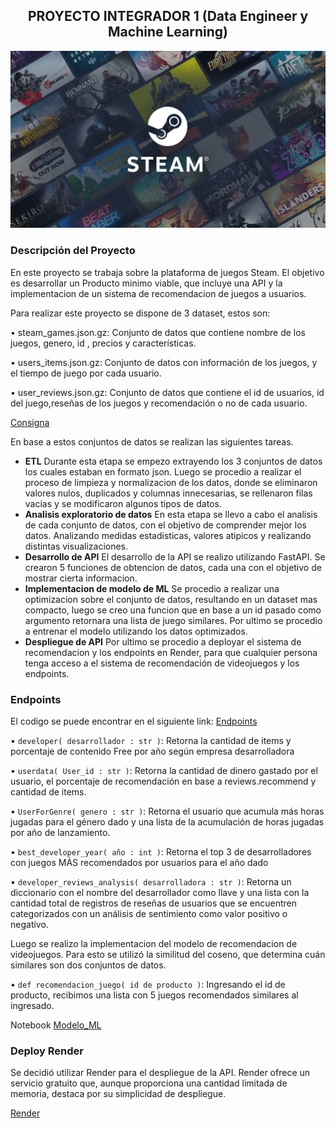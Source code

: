 <div style="text-align: center;">
  <h2>PROYECTO INTEGRADOR 1 (Data Engineer y Machine Learning)</h2>
</div>

![Portada](https://github.com/pablongrs/MLOps_Steam/blob/master/img/portada_steam.jpg)

### Descripción del Proyecto
En este proyecto se trabaja sobre la plataforma de juegos Steam. El objetivo es desarrollar un Producto minimo viable, que incluye una API y la implementacion de un sistema de recomendacion de juegos a usuarios.

Para realizar este proyecto se dispone de 3 dataset, estos son:

• steam_games.json.gz: Conjunto de datos que contiene nombre de los juegos, genero, id , precios y características.

• users_items.json.gz: Conjunto de datos con información de los juegos, y el tiempo de juego por cada usuario.

• user_reviews.json.gz: Conjunto de datos que contiene el id de usuarios, id del juego,reseñas de los juegos y recomendación o no de cada usuario.

[Consigna](https://github.com/soyHenry/PI_ML_OPS/tree/FT)

En base a estos conjuntos de datos se realizan las siguientes tareas.

- **ETL**
Durante esta etapa se empezo extrayendo los 3 conjuntos de datos los cuales estaban en formato json.  Luego se procedio a realizar el proceso de limpieza y normalizacion de los datos, donde se eliminaron valores nulos, duplicados y columnas innecesarias, se rellenaron filas vacias y se modificaron algunos tipos de datos.
- **Analisis exploratorio de datos**
En esta etapa se llevo a cabo el analisis de cada conjunto de datos, con el objetivo de comprender mejor los datos. Analizando medidas estadisticas, valores atipicos y realizando distintas visualizaciones.
- **Desarrollo de API**
El desarrollo de la API se realizo utilizando FastAPI. Se crearon 5 funciones de obtencion de datos, cada una con el objetivo de mostrar cierta informacion.
- **Implementacion de modelo de ML**
Se procedio a realizar una optimizacion sobre el conjunto de datos, resultando en un dataset mas compacto, luego se creo una funcion que  en base a un id pasado como argumento retornara una lista de juego similares. Por ultimo se procedio a entrenar el modelo utilizando los datos optimizados.
- **Despliegue de API**
Por ultimo se procedio a deployar el sistema de recomendacion y los endpoints en Render, para que cualquier persona tenga acceso a el sistema de recomendación de videojuegos y los endpoints.

### Endpoints

El codigo se puede encontrar en el siguiente link: [Endpoints](https://github.com/pablongrs/MLOps_Steam/blob/master/main.py)

• `developer( desarrollador : str )`: Retorna la cantidad de items y porcentaje de contenido Free por año según empresa desarrolladora

• `userdata( User_id : str )`: Retorna la cantidad de dinero gastado por el usuario, el porcentaje   de recomendación en base a reviews.recommend y cantidad de items.

• `UserForGenre( genero : str )`: Retorna el usuario que acumula más horas jugadas para el género dado y una lista de la acumulación de horas jugadas por año de lanzamiento.

• `best_developer_year( año : int )`: Retorna el top 3 de desarrolladores con juegos MÁS recomendados por usuarios para el año dado

• `developer_reviews_analysis( desarrolladora : str )`: Retorna un diccionario con el nombre del desarrollador como llave y una lista con la cantidad total de registros de reseñas de usuarios que se encuentren categorizados con un análisis de sentimiento como valor positivo o negativo.

Luego se realizo la implementacion del modelo de recomendacion de videojuegos. Para esto se utilizó la similitud del coseno, que determina cuán similares son dos conjuntos de datos.

• `def recomendacion_juego( id de producto )`: Ingresando el id de producto, recibimos una lista con 5 juegos recomendados similares al ingresado.

Notebook [Modelo_ML](https://github.com/pablongrs/MLOps_Steam/blob/master/Modelamiento.ipynb)

### Deploy Render

Se decidió utilizar Render para el despliegue de la API. Render ofrece un servicio gratuito que, aunque proporciona una cantidad limitada de memoria, destaca por su simplicidad de despliegue.

[Render](https://mlops-steam-9iga.onrender.com/docs)









